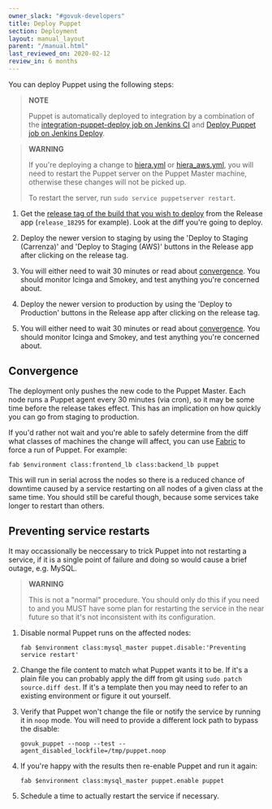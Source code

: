 ```yaml
---
owner_slack: "#govuk-developers"
title: Deploy Puppet
section: Deployment
layout: manual_layout
parent: "/manual.html"
last_reviewed_on: 2020-02-12
review_in: 6 months
---
```


You can deploy Puppet using the following steps:

> **NOTE**
>
> Puppet is automatically deployed to integration by a combination of the [integration-puppet-deploy job on Jenkins CI](https://ci-deploy.integration.publishing.service.gov.uk/job/Deploy_Puppet/) and [Deploy Puppet job on Jenkins Deploy](https://deploy.integration.publishing.service.gov.uk/job/Deploy_Puppet/).

> **WARNING**
>
> If you're deploying a change to [hiera.yml](https://github.com/alphagov/govuk-puppet/blob/master/hiera.yml) or [hiera_aws.yml](https://github.com/alphagov/govuk-puppet/blob/master/hiera_aws.yml), you will need to restart the Puppet server on the Puppet Master machine, otherwise these changes will not be picked up.
>
> To restart the server, run `sudo service puppetserver restart`.

1. Get the [release tag of the build that you wish to deploy][tag] from the Release
   app (`release_18295` for example). Look at the diff you're going to deploy.

2. Deploy the newer version to staging by using the 'Deploy to Staging (Carrenza)'
   and 'Deploy to Staging (AWS)' buttons in the Release app after clicking on the release
   tag.

3. You will either need to wait 30 minutes or read about [convergence](#convergence).
   You should monitor Icinga and Smokey, and test anything you're concerned about.

4. Deploy the newer version to production by using the 'Deploy to Production' buttons in
   the Release app after clicking on the release tag.

5. You will either need to wait 30 minutes or read about [convergence](#convergence).
   You should monitor Icinga and Smokey, and test anything you're concerned about.

[tag]: https://release.publishing.service.gov.uk/applications/puppet

## Convergence

The deployment only pushes the new code to the Puppet Master. Each node
runs a Puppet agent every 30 minutes (via cron), so it may be some time
before the release takes effect. This has an implication on how
quickly you can go from staging to production.

If you'd rather not wait and you're able to safely determine from the
diff what classes of machines the change will affect, you can use
[Fabric](https://github.com/alphagov/fabric-scripts) to force a run of
Puppet. For example:

```
fab $environment class:frontend_lb class:backend_lb puppet
```

This will run in serial across the nodes so there is a reduced chance of
downtime caused by a service restarting on all nodes of a given
class at the same time. You should still be careful though, because
some services take longer to restart than others.

## Preventing service restarts

It may occassionally be neccessary to trick Puppet into not restarting a
service, if it is a single point of failure and doing so would cause a
brief outage, e.g. MySQL.

> **WARNING**
>
> This is not a "normal" procedure. You should only do this if you need
> to and you MUST have some plan for restarting the service in the near
> future so that it's not inconsistent with its configuration.

1. Disable normal Puppet runs on the affected nodes:

   ```
   fab $environment class:mysql_master puppet.disable:'Preventing service restart'
   ```

2. Change the file content to match what Puppet wants it to be. If it's
   a plain file you can probably apply the diff from git using
   `sudo patch source.diff dest`. If it's a template then you may need
   to refer to an existing environment or figure it out yourself.
3. Verify that Puppet won't change the file or notify the service by
   running it in `noop` mode. You will need to provide a different lock
   path to bypass the disable:

   ```
   govuk_puppet --noop --test --agent_disabled_lockfile=/tmp/puppet.noop
   ```

4. If you're happy with the results then re-enable Puppet and run it
   again:

   ```
   fab $environment class:mysql_master puppet.enable puppet
   ```

5. Schedule a time to actually restart the service if necessary.
